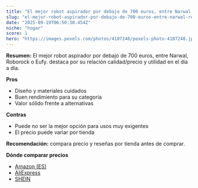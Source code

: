 ```yaml
---
title: "El mejor robot aspirador por debajo de 700 euros, entre Narwal, Roborock o Eufy."
slug: "el-mejor-robot-aspirador-por-debajo-de-700-euros-entre-narwal-roborock-o-eufy"
date: "2025-09-19T06:50:30.454Z"
niche: "hogar"
score: 1
hero: "https://images.pexels.com/photos/4107248/pexels-photo-4107248.jpeg?auto=compress&cs=tinysrgb&fit=crop&h=627&w=1200&auto=compress&cs=tinysrgb&w=1200&h=675&fit=crop"
---
```


**Resumen:** El mejor robot aspirador por debajo de 700 euros, entre Narwal, Roborock o Eufy. destaca por su relación calidad/precio y utilidad en el día a día.

**Pros**
- Diseño y materiales cuidados
- Buen rendimiento para su categoría
- Valor sólido frente a alternativas

**Contras**
- Puede no ser la mejor opción para usos muy exigentes
- El precio puede variar por tienda

**Recomendación:** compara precio y reseñas por tienda antes de comprar.

**Dónde comparar precios**
- [Amazon (ES)](https://www.amazon.es/s?k=El%20mejor%20robot%20aspirador%20por%20debajo%20de%20700%20euros%2C%20entre%20Narwal%2C%20Roborock%20o%20Eufy.&tag=teknovashop25-21)
- [AliExpress](https://www.aliexpress.com/wholesale?SearchText=El%20mejor%20robot%20aspirador%20por%20debajo%20de%20700%20euros%2C%20entre%20Narwal%2C%20Roborock%20o%20Eufy.)
- [SHEIN](https://www.shein.com/pdsearch/El%20mejor%20robot%20aspirador%20por%20debajo%20de%20700%20euros%2C%20entre%20Narwal%2C%20Roborock%20o%20Eufy.)